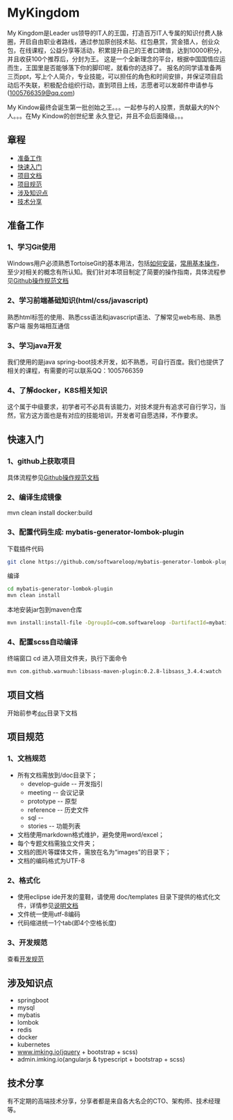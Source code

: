 # MyKingdom

My Kingdom是Leader us领导的IT人的王国，打造百万IT人专属的知识付费人脉圈，开启自由职业者路线，通过参加原创技术贴、红包悬赏，赏金猎人，创业众包，在线课程，公益分享等活动，积累提升自己的王者口碑值，达到10000积分，并且收获100个推荐后，分封为王。
这是一个全新理念的平台，根据中国国情应运而生，王国里是否能够落下你的脚印呢，就看你的选择了。
报名的同学请准备两三页ppt，写上个人简介，专业技能，可以担任的角色和时间安排，并保证项目启动后不失联，积极配合组织行动，直到项目上线，志愿者可以发邮件申请参与(1005766359@qq.com)

My Kindow最终会诞生第一批创始之王。。。一起参与的人投票，贡献最大的N个人。。。在My Kindow的创世纪里 永久登记，并且不会后面降级。。。

## 章程
* [准备工作](#准备工作)
* [快速入门](#快速入门)
* [项目文档](#项目文档)
* [项目规范](#项目规范)
* [涉及知识点](#涉及知识点)
* [技术分享](#技术分享)


## 准备工作
###	1、学习Git使用
Windows用户必须熟悉TortoiseGit的基本用法，包括[如何安装](http://blog.csdn.net/renfufei/article/details/41647937)，[常用基本操作](http://blog.csdn.net/qx1995318/article/details/52006561)，至少对相关的概念有所认知。我们针对本项目制定了简要的操作指南，具体流程参见[Github操作规范文档](/doc/develop-guide/github-develop-guide.md)

###	2、学习前端基础知识(html/css/javascript)
熟悉html标签的使用、熟悉css语法和javascript语法、了解常见web布局、熟悉客户端 服务端相互通信

### 3、学习java开发
我们使用的是java spring-boot技术开发，如不熟悉，可自行百度。我们也提供了相关的课程，有需要的可以联系QQ：1005766359

###	4、了解docker，K8S相关知识
这个属于中级要求，初学者可不必具有该能力，对技术提升有追求可自行学习，当然，官方这方面也是有对应的技能培训，开发者可自愿选择，不作要求。


## 快速入门
###	1、github上获取项目
具体流程参见[Github操作规范文档](/doc/develop-guide/github-develop-guide.md)

###	2、编译生成镜像
mvn clean install docker:build

### 3、配置代码生成: mybatis-generator-lombok-plugin
下载插件代码
```bash
git clone https://github.com/softwareloop/mybatis-generator-lombok-plugin.git
```

编译
```bash
cd mybatis-generator-lombok-plugin
mvn clean install
```

本地安装jar包到maven仓库
```bash
mvn install:install-file -DgroupId=com.softwareloop -DartifactId=mybatis-generator-lombok-plugin -Dversion=1.0-SNAPSHOT -Dpackaging=jar -Dfile=/Users/xqy/projects/mybatis-generator-lombok-plugin/target/mybatis-generator-lombok-plugin-1.0-SNAPSHOT.jar
```

### 4、配置scss自动编译
终端窗口 cd 进入项目文件夹，执行下面命令
```bash
mvn com.github.warmuuh:libsass-maven-plugin:0.2.8-libsass_3.4.4:watch
```


## 项目文档
开始前参考[`doc`](/doc/README.md)目录下文档

## 项目规范
###	1、文档规范
 * 所有文档需放到/doc目录下；
   + develop-guide -- 开发指引
   + meeting -- 会议记录
   + prototype -- 原型
   + reference -- 历史文件
   + sql -- 
   + stories -- 功能列表
 * 文档使用markdown格式维护，避免使用word/excel；
 * 每个专题文档需独立文件夹；
 * 文档的图片等媒体文件，需放在名为“images”的目录下；
 * 文档的编码格式为UTF-8

###	2、格式化
 * 使用eclipse ide开发的童鞋，请使用 doc/templates 目录下提供的格式化文件，详情参见[说明文档](/doc/templates/README.md)
 * 文件统一使用utf-8编码
 * 代码缩进统一1个tab(即4个空格长度)

### 3、开发规范
查看[开发规范](/doc/norm.md)

## 涉及知识点
 * springboot
 * mysql
 * mybatis
 * lombok
 * redis
 * docker
 * kubernetes
 * www.imking.io(jquery + bootstrap + scss)
 * admin.imking.io(angularjs & typescript + bootstrap + scss)


## 技术分享
有不定期的高端技术分享，分享者都是来自各大名企的CTO、架构师、技术经理等。
